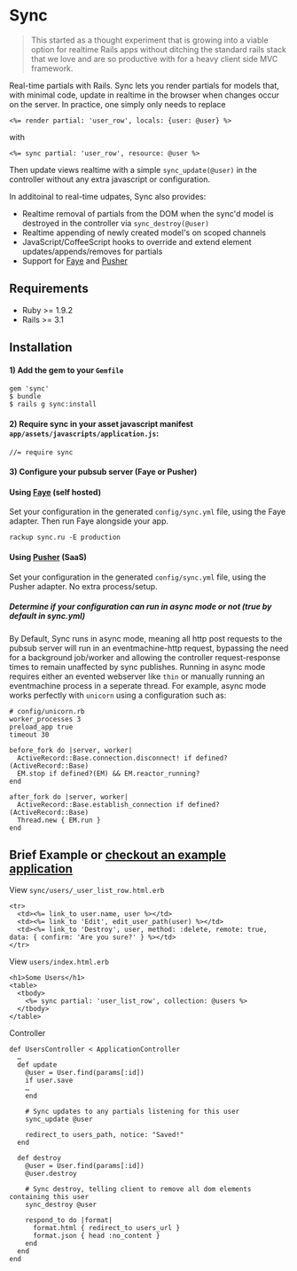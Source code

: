 # Sync 
> This started as a thought experiment that is growing into a viable option for realtime Rails apps without ditching 
  the standard rails stack that we love and are so productive with for a heavy client side MVC framework.


Real-time partials with Rails. Sync lets you render partials for models that, with minimal code, 
update in realtime in the browser when changes occur on the server. In practice, one simply only needs to replace 

    <%= render partial: 'user_row', locals: {user: @user} %>
  
with 

    <%= sync partial: 'user_row', resource: @user %>
    
Then update views realtime with a simple `sync_update(@user)` in the controller without any extra javascript or 
configuration. 

In additoinal to real-time udpates, Sync also provides:

  - Realtime removal of partials from the DOM when the sync'd model is destroyed in the controller via `sync_destroy(@user)`
  - Realtime appending of newly created model's on scoped channels
  - JavaScript/CoffeeScript hooks to override and extend element updates/appends/removes for partials
  - Support for [Faye](http://faye.jcoglan.com/) and [Pusher](http://pusher.com)

## Requirements

  - Ruby >= 1.9.2
  - Rails >= 3.1


## Installation

#### 1) Add the gem to your `Gemfile`

    gem 'sync'
    $ bundle
    $ rails g sync:install
    
#### 2) Require sync in your asset javascript manifest `app/assets/javascripts/application.js`:
    
    //= require sync



#### 3) Configure your pubsub server (Faye or Pusher)


#### Using [Faye](http://faye.jcoglan.com/) (self hosted)

Set your configuration in the generated `config/sync.yml` file, using the Faye adapter. Then run Faye alongside your app.
    
    rackup sync.ru -E production
    

#### Using [Pusher](http://pusher.com) (SaaS)

Set your configuration in the generated `config/sync.yml` file, using the Pusher adapter. No extra process/setup.
  

##### Determine if your configuration can run in async mode or not (true by default in sync.yml)

By Default, Sync runs in async mode, meaning all http post requests to the pubsub server will run in an 
eventmachine-http request, bypassing the need for a background job/worker and allowing the controller 
request-response times to remain unaffected by sync publishes. Running in async mode requires either an evented 
webserver like `thin` or manually running an eventmachine process in a seperate thread. For example, async mode 
works perfectly with `unicorn` using a configuration such as:

    # config/unicorn.rb
    worker_processes 3    
    preload_app true
    timeout 30

    before_fork do |server, worker|
      ActiveRecord::Base.connection.disconnect! if defined?(ActiveRecord::Base)
      EM.stop if defined?(EM) && EM.reactor_running?
    end
    
    after_fork do |server, worker|
      ActiveRecord::Base.establish_connection if defined?(ActiveRecord::Base)
      Thread.new { EM.run }
    end



## Brief Example or [checkout an example application](https://github.com/chrismccord/sync_example)

View `sync/users/_user_list_row.html.erb`

    <tr>
      <td><%= link_to user.name, user %></td>
      <td><%= link_to 'Edit', edit_user_path(user) %></td>
      <td><%= link_to 'Destroy', user, method: :delete, remote: true, data: { confirm: 'Are you sure?' } %></td>
    </tr>

View `users/index.html.erb`

    <h1>Some Users</h1>
    <table>
      <tbody>
        <%= sync partial: 'user_list_row', collection: @users %>
      </tbody>
    </table>


Controller

    def UsersController < ApplicationController
      … 
      def update
        @user = User.find(params[:id])
        if user.save
        …
        end

        # Sync updates to any partials listening for this user
        sync_update @user

        redirect_to users_path, notice: "Saved!"
      end

      def destroy
        @user = User.find(params[:id])
        @user.destroy

        # Sync destroy, telling client to remove all dom elements containing this user
        sync_destroy @user

        respond_to do |format|
          format.html { redirect_to users_url }
          format.json { head :no_content }
        end
      end
    end

